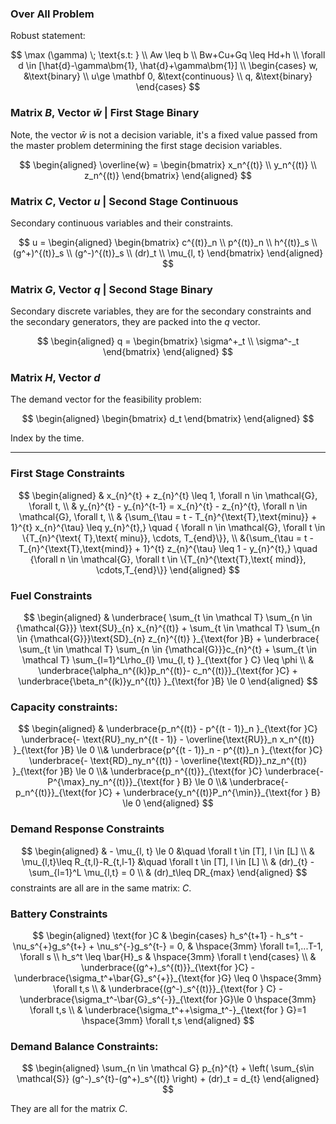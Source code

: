 ### **Over All Problem**

Robust statement: 

$$
\max (\gamma) \; \text{s.t: }
\\
Aw \leq b
\\
Bw+Cu+Gq \leq Hd+h
\\
\forall d \in [\hat{d}-\gamma\bm{1}, \hat{d}+\gamma\bm{1}]
\\
\begin{cases}
    w, &\text{binary}
    \\
    u\ge \mathbf 0, &\text{continuous}
    \\
    q, &\text{binary}
\end{cases}
$$


### **Matrix $B$, Vector $\bar{w}$ | First Stage Binary**
Note, the vector $\bar{w}$ is not a decision variable, it's a fixed value passed from the master problem determining the first stage decision variables. 

$$
\begin{aligned}
    \overline{w} = \begin{bmatrix}
        x_n^{(t)} 
        \\
        y_n^{(t)}
        \\
        z_n^{(t)}
    \end{bmatrix}
\end{aligned}
$$


### **Matrix $C$, Vector $u$ | Second Stage Continuous**

Secondary continuous variables and their constraints. 

$$
u = 
\begin{aligned}
    \begin{bmatrix}
        c^{(t)}_n
        \\
        p^{(t)}_n
        \\
        h^{(t)}_s
        \\
        (g^+)^{(t)}_s
        \\
        (g^-)^{(t)}_s
        \\
        (dr)_t
        \\
        \mu_{l, t}
    \end{bmatrix}
\end{aligned}
$$


### **Matrix $G$, Vector $q$ | Second Stage Binary**

Secondary discrete variables, they are for the secondary constraints and the secondary generators, they are packed into the $q$ vector. 

$$
\begin{aligned}
    q = 
    \begin{bmatrix}
        \sigma^+_t
        \\
        \sigma^-_t
    \end{bmatrix}
\end{aligned}
$$


### **Matrix $H$, Vector $d$**

The demand vector for the feasibility problem: 

$$
\begin{aligned}
    \begin{bmatrix}
        d_t
    \end{bmatrix}
\end{aligned}
$$

Index by the time. 


--- 
### **First Stage Constraints**

$$
\begin{aligned}
    & x_{n}^{t} + z_{n}^{t} \leq 1, \forall n \in \mathcal{G}, \forall t,
    \\
    & y_{n}^{t} - y_{n}^{t-1} = x_{n}^{t} - z_{n}^{t},
    \forall n \in \mathcal{G}, \forall t, 
    \\
    & {\sum_{\tau = t - T_{n}^{\text{T},\text{minu}} + 1}^{t} x_{n}^{\tau} \leq y_{n}^{t},}
    \quad 
    { \forall n \in \mathcal{G}, \forall t \in \{T_{n}^{\text{ T},\text{ minu}}, \cdots, T_{end}\}}, \\
    &{\sum_{\tau = t - T_{n}^{\text{T},\text{mind}} + 1}^{t} z_{n}^{\tau} \leq 1 - y_{n}^{t},} 
    \quad 
    {\forall n \in \mathcal{G}, \forall t \in \{T_{n}^{\text{T},\text{ mind}}, \cdots,T_{end}\}}
\end{aligned}
$$


### **Fuel Constraints**


$$
\begin{aligned}
    & 
    \underbrace{
        \sum_{t \in \mathcal T} 
        \sum_{n \in {\mathcal{G}}}
        \text{SU}_{n} x_{n}^{(t)} 
        + 
        \sum_{t \in \mathcal T} 
        \sum_{n \in {\mathcal{G}}}\text{SD}_{n} z_{n}^{(t)} 
    }_{\text{for }B}
    + 
    \underbrace{
        \sum_{t \in \mathcal T} 
        \sum_{n \in {\mathcal{G}}}c_{n}^{t}
        +
        \sum_{t \in \mathcal T} 
        \sum_{l=1}^L\rho_{l} \mu_{l, t}
    }_{\text{for }   C}
    \leq  \phi
    \\
    & 
    \underbrace{\alpha_n^{(k)}p_n^{(t)}- c_n^{(t)}}_{\text{for }C}
    + 
    \underbrace{\beta_n^{(k)}y_n^{(t)} }_{\text{for }B}
    \le 0
\end{aligned}
$$


### **Capacity constraints:** 
$$
\begin{aligned}
    &
    \underbrace{p_n^{(t)} - p^{(t - 1)}_n }_{\text{for }C}
    \underbrace{- \text{RU}_ny_n^{(t - 1)}
    - \overline{\text{RU}}_n x_n^{(t)} }_{\text{for }B}
    \le 0
    \\&
    \underbrace{p^{(t - 1)}_n - p^{(t)}_n }_{\text{for }C}
    \underbrace{- \text{RD}_ny_n^{(t)} -
    \overline{\text{RD}}_nz_n^{(t)} }_{\text{for }B}
    \le 0
    \\&
    \underbrace{p_n^{(t)}}_{\text{for }C}
    \underbrace{- P^{\max}_ny_n^{(t)}}_{\text{for } B} \le 0
    \\&
    \underbrace{- p_n^{(t)}}_{\text{for }C} 
    + \underbrace{y_n^{(t)}P_n^{\min}}_{\text{for } B} \le 0
\end{aligned}
$$


### **Demand Response Constraints**

$$
\begin{aligned}
    & 
    - \mu_{l, t} \le 0 &\quad \forall t \in [T], l \in [L]
    \\
    &
    \mu_{l,t}\leq R_{t,l}-R_{t,l-1} &\quad \forall t \in [T], l \in [L]
    \\
    &
    (dr)_{t} - \sum_{l=1}^L \mu_{l,t} = 0
    \\
    & 
    (dr)_t\leq DR_{max}
\end{aligned}
$$
constraints are all are in the same matrix: $C$. 


### **Battery Constraints**

$$
\begin{aligned}
    \text{for }C
    & 
    \begin{cases}
        h_s^{t+1} - h_s^t - \nu_s^{+}g_s^{t+} + \nu_s^{-}g_s^{t-} = 0, 
        & 
        \hspace{3mm} 
        \forall t=1,...T-1, \forall s 
        \\
        h_s^t \leq \bar{H}_s & \hspace{3mm} \forall t 
    \end{cases}
    \\
    & 
    \underbrace{(g^+)_s^{(t)}}_{\text{for }C}
    -
    \underbrace{\sigma_t^+\bar{G}_s^{+}}_{\text{for }G}
    \leq 0  
    \hspace{3mm} \forall t,s
    \\
    & \underbrace{(g^-)_s^{(t)}}_{\text{for } C}
    -
    \underbrace{\sigma_t^-\bar{G}_s^{-}}_{\text{for }G}\le 0 \hspace{3mm} \forall t,s
    \\
    &
    \underbrace{\sigma_t^++\sigma_t^-}_{\text{for } G}=1 \hspace{3mm} \forall t,s
\end{aligned}
$$

### **Demand Balance Constraints**: 

$$
\begin{aligned}
    \sum_{n \in \mathcal G}
    p_{n}^{t} 
    +
    \left(
    \sum_{s\in \mathcal{S}}
        (g^-)_s^{t}-(g^+)_s^{(t)}
    \right)
    +
    (dr)_t
    =
    d_{t}
\end{aligned}
$$

They are all for the matrix $C$. 
